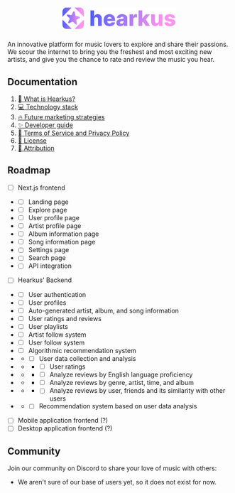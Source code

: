 <h1 align="center">
    <img src="./assets/hearkus-logo-plus-text.svg" alt="" width="256" />
</h1>

An innovative platform for music lovers to explore and share their passions. We
scour the internet to bring you the freshest and most exciting new artists, and
give you the chance to rate and review the music you hear.

## Documentation

1. [🧐 What is Hearkus?](/blob/trunk/docs/1-what-is.md)
2. [💻 Technology stack](/blob/trunk/docs/2-tech-stack.md)
3. [🔥 Future marketing strategies](/blob/trunk/docs/3-marketing.md)
4. [✨ Developer guide](/blob/trunk/docs/4-developer-guide.md)
5. [🔨 Terms of Service and Privacy Policy](/blob/trunk/docs/5-terms-of-use.md)
6. [📝 License](/blob/trunk/LICENSE.txt)
7. [🔗 Attribution](/tree/trunk/attribution)

## Roadmap

- [ ] Next.js frontend
- - [ ] Landing page
- - [ ] Explore page
- - [ ] User profile page
- - [ ] Artist profile page
- - [ ] Album information page
- - [ ] Song information page
- - [ ] Settings page
- - [ ] Search page
- - [ ] API integration
- [ ] Hearkus' Backend
- - [ ] User authentication
- - [ ] User profiles
- - [ ] Auto-generated artist, album, and song information
- - [ ] User ratings and reviews
- - [ ] User playlists
- - [ ] Artist follow system
- - [ ] User follow system
- - [ ] Algorithmic recommendation system
- - - [ ] User data collection and analysis
- - - - [ ] User ratings
- - - - [ ] Analyze reviews by English language proficiency
- - - - [ ] Analyze reviews by genre, artist, time, and album
- - - - [ ] Analyze reviews by user, friends and its similarity with other users
- - - [ ] Recommendation system based on user data analysis
- [ ] Mobile application frontend (?)
- [ ] Desktop application frontend (?)

## Community

Join our community on Discord to share your love of music with others:

- We aren't sure of our base of users yet, so it does not exist for now.
